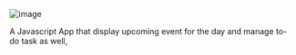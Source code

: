 ![image](https://user-images.githubusercontent.com/81197070/204703273-c1d0be6e-6311-4692-ac4b-de0fa5685abc.png)

A Javascript App that display upcoming event for the day and manage to-do task as well,  
